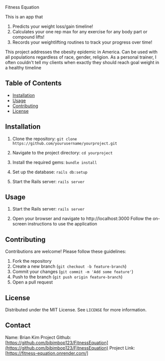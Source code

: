 

Fitness Equation

This is an app that
1. Predicts your weight loss/gain timeline!
2. Calculates your one rep max for any exercise for any body part or compound lifts!
3. Records your weightlifting routines to track your progress over time!

This project addresses the obesity epidemic in America. Can be used with all populations regardless of race, gender, religion. As a personal trainer, I often couldn't tell my clients when exactly they should reach goal weight in a healthy timeline

## Table of Contents
- [Installation](#installation)
- [Usage](#usage)
- [Contributing](#contributing)
- [License](#license)

## Installation

1. Clone the repository:
`git clone https://github.com/yourusername/yourproject.git`

2. Navigate to the project directory:
`cd yourproject`

3. Install the required gems:
`bundle install`

4. Set up the database:
`rails db:setup`

5. Start the Rails server:
`rails server`

## Usage

1. Start the Rails server:
`rails server`

2. Open your browser and navigate to http://localhost:3000
Follow the on-screen instructions to use the application

## Contributing

Contributions are welcome! Please follow these guidelines:

1. Fork the repository
2. Create a new branch (`git checkout -b feature-branch`)
3. Commit your changes (`git commit -m 'Add some feature'`)
4. Push to the branch (`git push origin feature-branch`)
5. Open a pull request

## License
Distributed under the MIT License. See `LICENSE` for more information.

## Contact
Name: Brian Kim
Project Github: [https://github.com/bibimbop123/FitnessEquation](https://github.com/bibimbop123/FitnessEquation)
Project Link: [https://fitness-equation.onrender.com/]
